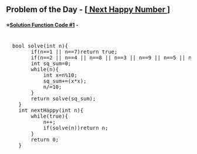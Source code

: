## Problem of the Day - [<a href="https://practice.geeksforgeeks.org/problems/next-happy-number4538/1"> Next Happy Number </a>]


#### ⭐<ins>Solution Function Code #1</ins> -
<pre>

  bool solve(int n){
        if(n==1 || n==7)return true;
        if(n==2 || n==4 || n==8 || n==3 || n==9 || n==5 || n==6)return false;
        int sq_sum=0;
        while(n){
            int x=n%10;
            sq_sum+=(x*x);
            n/=10;
        }
        return solve(sq_sum);
    }
    int nextHappy(int n){
        while(true){
            n++;
            if(solve(n))return n;
        }
        return 0;
    }
</pre>

